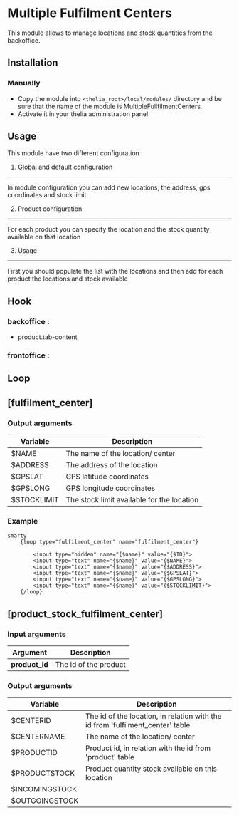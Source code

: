 # Multiple Fulfilment Centers

This module allows to manage locations and stock quantities from the backoffice.

## Installation

### Manually

* Copy the module into ```<thelia_root>/local/modules/``` directory and be sure that the name of the module is MultipleFullfilmentCenters.
* Activate it in your thelia administration panel

## Usage

This module have two different configuration :

1. Global and default configuration
-----------------------------------

In module configuration you can add new locations, the address, gps coordinates and stock limit

2. Product configuration
------------------------

For each product you can specify the location and the stock quantity available on that location

3. Usage
--------

First you should populate the list with the locations and then add for each product the locations and stock available

## Hook

### backoffice :
- product.tab-content

### frontoffice :


## Loop

[fulfilment_center]
------------------------

### Output arguments

|Variable                   |Description |
|---                        |--- |
|$NAME			            | The name of the location/ center |
|$ADDRESS			        | The address of the location |
|$GPSLAT                    | GPS latitude coordinates |
|$GPSLONG                   | GPS longitude coordinates |
|$STOCKLIMIT                | The stock limit available for the location |

### Example

```
smarty
    {loop type="fulfilment_center" name="fulfilment_center"}
					                          
      	<input type="hidden" name="{$name}" value="{$ID}">
		<input type="text" name="{$name}" value="{$NAME}">
		<input type="text" name="{$name}" value="{$ADDRESS}">
		<input type="text" name="{$name}" value="{$GPSLAT}">
		<input type="text" name="{$name}" value="{$GPSLONG}">
		<input type="text" name="{$name}" value="{$STOCKLIMIT}">
    {/loop}
 ```
 
[product_stock_fulfilment_center]
---------------------------------

### Input arguments

|Argument |Description |
|---      |--- |
|**product_id** | The id of the product |

### Output arguments

|Variable                   |Description |
|---                        |--- |
|$CENTERID			    	| The id of the location, in relation with the id from 'fulfilment_center' table |
|$CENTERNAME			    | The name of the location/ center |
|$PRODUCTID			        | Product id, in relation with the id from 'product' table |
|$PRODUCTSTOCK              | Product quantity stock available on this location |
|$INCOMINGSTOCK             |  |
|$OUTGOINGSTOCK             |  |

 